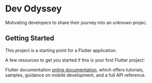 # Dev Odyssey

Motivating developers to share their journey into an unknown projec.

## Getting Started

This project is a starting point for a Flutter application.

A few resources to get you started if this is your first Flutter project:

Flutter documentaiton
[online documentation](https://docs.flutter.dev/), which offers 
tutorials, samples, guidance on mobile development, and a full API reference.

